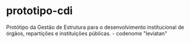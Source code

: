 prototipo-cdi
=============

Protótipo da Gestão de Estrutura para o desenvolvimento institucional de órgãos, repartições e instituições públicas. - codenome "leviatan"